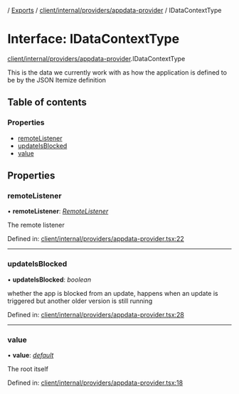 [](../README.md) / [Exports](../modules.md) / [client/internal/providers/appdata-provider](../modules/client_internal_providers_appdata_provider.md) / IDataContextType

# Interface: IDataContextType

[client/internal/providers/appdata-provider](../modules/client_internal_providers_appdata_provider.md).IDataContextType

This is the data we currently work with
as how the application is defined to be by the
JSON Itemize definition

## Table of contents

### Properties

- [remoteListener](client_internal_providers_appdata_provider.idatacontexttype.md#remotelistener)
- [updateIsBlocked](client_internal_providers_appdata_provider.idatacontexttype.md#updateisblocked)
- [value](client_internal_providers_appdata_provider.idatacontexttype.md#value)

## Properties

### remoteListener

• **remoteListener**: [*RemoteListener*](../classes/client_internal_app_remote_listener.remotelistener.md)

The remote listener

Defined in: [client/internal/providers/appdata-provider.tsx:22](https://github.com/onzag/itemize/blob/5fcde7cf/client/internal/providers/appdata-provider.tsx#L22)

___

### updateIsBlocked

• **updateIsBlocked**: *boolean*

whether the app is blocked from an update, happens
when an update is triggered but another older version
is still running

Defined in: [client/internal/providers/appdata-provider.tsx:28](https://github.com/onzag/itemize/blob/5fcde7cf/client/internal/providers/appdata-provider.tsx#L28)

___

### value

• **value**: [*default*](../classes/base_root.default.md)

The root itself

Defined in: [client/internal/providers/appdata-provider.tsx:18](https://github.com/onzag/itemize/blob/5fcde7cf/client/internal/providers/appdata-provider.tsx#L18)
